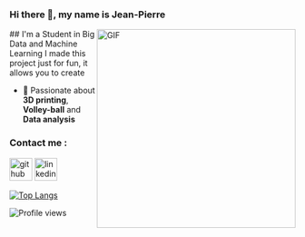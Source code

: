 ### Hi there 👋, my name is Jean-Pierre

<img align="right" alt="GIF" src="https://aryng.com/assets/img/ani2.gif" height="350"  />
## I'm a Student in Big Data and Machine Learning
I made this project just for fun, it allows you to create 

- 💜 Passionate about **3D printing**, **Volley-ball** and **Data analysis**

### Contact me :
[<img src='https://cdn.jsdelivr.net/npm/simple-icons@3.0.1/icons/github.svg' alt='github' height='40'>](https://github.com/jeanpierre8)  [<img src='https://cdn.jsdelivr.net/npm/simple-icons@3.0.1/icons/linkedin.svg' alt='linkedin' height='40'>](https://www.linkedin.com/in/jean-pierre-tran/)  

[![Top Langs](https://github-readme-stats.vercel.app/api/top-langs/?username=jeanpierre8)](https://github.com/anuraghazra/github-readme-stats)

![Profile views](https://gpvc.arturio.dev/jeanpierre8)  
